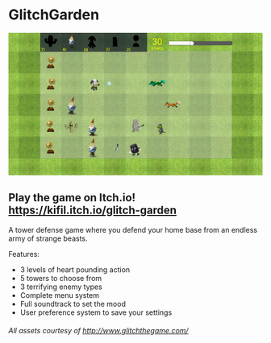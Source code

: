 # GlitchGarden

![Glitch Garden screenshot](Screenshot.png)

## Play the game on Itch.io! https://kifil.itch.io/glitch-garden

A tower defense game where you defend your home base from an endless army of strange beasts. 

Features:
* 3 levels of heart pounding action
* 5 towers to choose from
* 3 terrifying enemy types
* Complete menu system
* Full soundtrack to set the mood
* User preference system to save your settings


###### All assets courtesy of http://www.glitchthegame.com/
